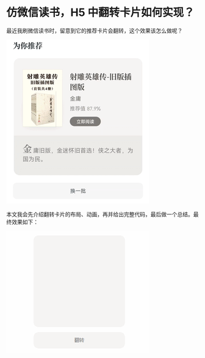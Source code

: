 # 仿微信读书，H5 中翻转卡片如何实现？

最近我刷微信读书时，留意到它的推荐卡片会翻转，这个效果该怎么做呢？

![](./img/wx.gif)

本文我会先介绍翻转卡片的布局、动画，再并给出完整代码，最后做一个总结。最终效果如下：

![](./img/card.gif)

